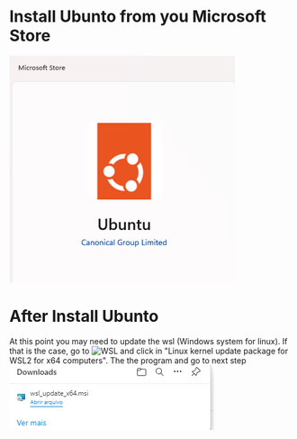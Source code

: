 # Install Ubunto from you Microsoft Store
![UBUNTO](images/ubunto.png)

# After Install Ubunto
At this point you may need to update the wsl (Windows system for linux). If that is the case, go to ![WSL](https://aka.ms/wsl2kernel) and click in "Linux kernel update package for WSL2 for x64 computers". The the program and go to next step ![WSL_UPDATE](images/wsl_update.png)